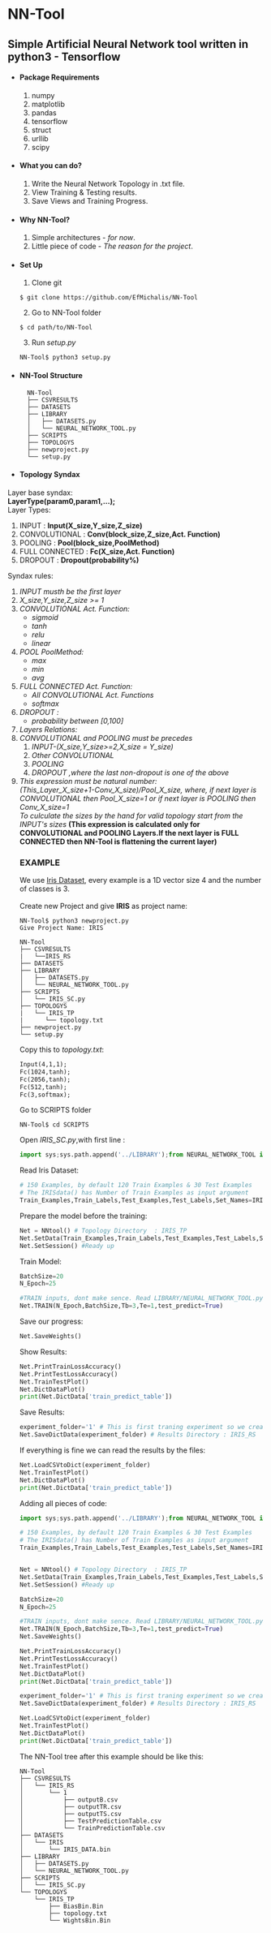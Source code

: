 # NN-Tool
## Simple Artificial Neural Network tool written in python3 - Tensorflow

* #### Package Requirements
  1. numpy
  2. matplotlib
  3. pandas
  4. tensorflow
  5. struct
  6. urllib
  7. scipy

* #### What you can do?
  1. Write the Neural Network Topology in .txt file.
  2. View Training & Testing results.
  3. Save Views and Training Progress.
* #### Why NN-Tool?
  1. Simple architectures - *for now*.
  2. Little piece of code - *The reason for the project*.
* #### Set Up
  1. Clone git
  ```bush
  $ git clone https://github.com/EfMichalis/NN-Tool
  ```
  2. Go to NN-Tool folder
  ```bush
  $ cd path/to/NN-Tool
  ```
  3. Run  *setup.py*
  ```bush
  NN-Tool$ python3 setup.py
  ```
* #### NN-Tool Structure
  ```
    NN-Tool
    ├── CSVRESULTS
    ├── DATASETS
    ├── LIBRARY
    │   ├── DATASETS.py
    │   └── NEURAL_NETWORK_TOOL.py
    ├── SCRIPTS
    ├── TOPOLOGYS
    ├── newproject.py
    └── setup.py

  ```
* #### Topology Syndax
Layer base syndax:<br>
  <b>LayerType(param0,param1,...);</b><br>
Layer Types:
<ol>
<li>INPUT : <b>Input(X_size,Y_size,Z_size)</b></li>
<li>CONVOLUTIONAL : <b>Conv(block_size,Z_size,Act. Function)</b></li>
<li>POOLING : <b>Pool(block_size,PoolMethod)</b></li>
<li>FULL CONNECTED : <b>Fc(X_size,Act. Function)</b></li>
<li>DROPOUT : <b>Dropout(probability%)</b></li>
</ol>
Syndax rules:
<ol>
  <li> <i>INPUT musth be the first layer</i> </li>
  <li> <i>X_size,Y_size,Z_size >= 1</i> </li>
  <li> <i>CONVOLUTIONAL Act. Function:</i>
    <ul>
      <li> <i>sigmoid</i> </li>
      <li> <i>tanh</i> </li>
      <li> <i>relu</i> </li>
      <li> <i>linear</i> </li>
    </ul>
  </li>
  <li> <i>POOL PoolMethod:</i>
    <ul>
      <li> <i>max</i> </li>
      <li> <i>min</i> </li>
      <li> <i>avg</i> </li>
    </ul>
  </li>
  <li> <i>FULL CONNECTED Act. Function:</i>
    <ul>
      <li> <i>All CONVOLUTIONAL Act. Functions</i> </li>
      <li> <i>softmax</i> </li>
    </ul>
  </li>
  <li> <i>DROPOUT :</i>
    <ul>
      <li> <i>probability between  [0,100]</i> </li>
    </ul>
  </li>
  <li> <i>Layers Relations:</i>
      <li> <i>CONVOLUTIONAL and POOLING must be precedes </i>
        <ol>
          <li> <i>INPUT-(X_size,Y_size>=2,X_size = Y_size)</i> </li>
          <li> <i>Other CONVOLUTIONAL</i> </li>
          <li> <i>POOLING</i> </li>
          <li> <i>DROPOUT ,where the last non-dropout is one of the above</i> </li>
        </ol>
      </li>
      <li> <i>This expression must be natural number: <br>(This_Layer_X_size+1-Conv_X_size)/Pool_X_size, where, if next layer is CONVOLUTIONAL then Pool_X_size=1 or if next layer is POOLING then Conv_X_size=1<br>To culculate the sizes by the hand for valid topology start from the INPUT's sizes</i> <b>(This expression is calculated only for CONVOLUTIONAL and POOLING Layers.If the next layer is FULL CONNECTED then NN-Tool is flattening the current layer)</b>
      </li>
</li>


### EXAMPLE
We use [Iris Dataset](https://en.wikipedia.org/wiki/Iris_flower_data_set), every example is a 1D vector size 4 and the number of classes is 3.<br><br>
Create new Project and give **IRIS** as project name:
``` bush
NN-Tool$ python3 newproject.py
Give Project Name: IRIS
```
```bush
NN-Tool
├── CSVRESULTS
|   └──IRIS_RS
├── DATASETS
├── LIBRARY
│   ├── DATASETS.py
│   └── NEURAL_NETWORK_TOOL.py
├── SCRIPTS
│   └── IRIS_SC.py
├── TOPOLOGYS
|   └── IRIS_TP
|      └── topology.txt
├── newproject.py
└── setup.py
```
Copy this to *topology.txt*:
```txt
Input(4,1,1);
Fc(1024,tanh);
Fc(2056,tanh);
Fc(512,tanh);
Fc(3,softmax);
```

Go to SCRIPTS folder
```bush
NN-Tool$ cd SCRIPTS
```
Open *IRIS_SC.py*,with first line :
``` python
import sys;sys.path.append('../LIBRARY');from NEURAL_NETWORK_TOOL import *
 ```
Read Iris Dataset:
``` python
# 150 Examples, by default 120 Train Examples & 30 Test Examples
# The IRISdata() has Number of Train Examples as input argument
Train_Examples,Train_Labels,Test_Examples,Test_Labels,Set_Names=IRISdata()
```
Prepare the model before the training:
```python
Net = NNtool() # Topology Directory  : IRIS_TP
Net.SetData(Train_Examples,Train_Labels,Test_Examples,Test_Labels,Set_Names)
Net.SetSession() #Ready up
```
Train Model:
```python
BatchSize=20
N_Epoch=25

#TRAIN inputs, dont make sence. Read LIBRARY/NEURAL_NETWORK_TOOL.py line 277
Net.TRAIN(N_Epoch,BatchSize,Tb=3,Te=1,test_predict=True)
```
Save our progress:
```python
Net.SaveWeights()
```
Show Results:
```python
Net.PrintTrainLossAccuracy()
Net.PrintTestLossAccuracy()
Net.TrainTestPlot()
Net.DictDataPlot()
print(Net.DictData['train_predict_table'])
```
Save Results:
```python
experiment_folder='1' # This is first traning experiment so we create folder 1
Net.SaveDictData(experiment_folder) # Results Directory : IRIS_RS
```
If everything is fine we can read the results by the files:
```python
Net.LoadCSVtoDict(experiment_folder)
Net.TrainTestPlot()
Net.DictDataPlot()
print(Net.DictData['train_predict_table'])
```
Adding all pieces of code:
```python
import sys;sys.path.append('../LIBRARY');from NEURAL_NETWORK_TOOL import *

# 150 Examples, by default 120 Train Examples & 30 Test Examples
# The IRISdata() has Number of Train Examples as input argument
Train_Examples,Train_Labels,Test_Examples,Test_Labels,Set_Names=IRISdata()


Net = NNtool() # Topology Directory  : IRIS_TP
Net.SetData(Train_Examples,Train_Labels,Test_Examples,Test_Labels,Set_Names)
Net.SetSession() #Ready up

BatchSize=20
N_Epoch=25

#TRAIN inputs, dont make sence. Read LIBRARY/NEURAL_NETWORK_TOOL.py line 277
Net.TRAIN(N_Epoch,BatchSize,Tb=3,Te=1,test_predict=True)
Net.SaveWeights()

Net.PrintTrainLossAccuracy()
Net.PrintTestLossAccuracy()
Net.TrainTestPlot()
Net.DictDataPlot()
print(Net.DictData['train_predict_table'])

experiment_folder='1' # This is first traning experiment so we create folder 1
Net.SaveDictData(experiment_folder) # Results Directory : IRIS_RS

Net.LoadCSVtoDict(experiment_folder)
Net.TrainTestPlot()
Net.DictDataPlot()
print(Net.DictData['train_predict_table'])
```
The NN-Tool tree after this example should be like this:
```
NN-Tool
├── CSVRESULTS
│   └── IRIS_RS
│       └── 1
│           ├── outputB.csv
│           ├── outputTR.csv
│           ├── outputTS.csv
│           ├── TestPredictionTable.csv
│           └── TrainPredictionTable.csv
├── DATASETS
│   └── IRIS
│       └── IRIS_DATA.bin
├── LIBRARY
│   ├── DATASETS.py
│   └── NEURAL_NETWORK_TOOL.py
├── SCRIPTS
│   └── IRIS_SC.py
└── TOPOLOGYS
    └── IRIS_TP
        ├── BiasBin.Bin
        ├── topology.txt
        └── WightsBin.Bin
```
